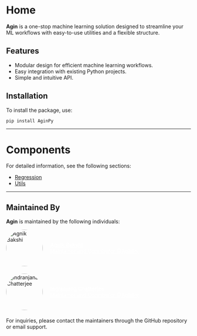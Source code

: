 # **Home**

**Agin** is a one-stop machine learning solution designed to streamline your ML workflows with easy-to-use utilities and a flexible structure.

## **Features**
- Modular design for efficient machine learning workflows.
- Easy integration with existing Python projects.
- Simple and intuitive API.

## **Installation**
To install the package, use:
```bash
pip install AginPy
```

---

# **Components**

For detailed information, see the following sections:

- [Regression](regression.md)
- [Utils](utils.md)

---

## **Maintained By**
**Agin** is maintained by the following individuals:

<div style="display: flex; align-items: center; margin-bottom: 20px;">
    <img src="https://avatars.githubusercontent.com/u/77234005?v=4" alt="Agnik Bakshi" style="margin-right: 20px; border-radius: 50%; height:100px; width:100px;">
    <a href="https://github.com/Agnik7" style="color:white;">
        <strong>Agnik Bakshi</strong><br>
        Maintainer and Contributor @AginPy
    </a>
</div>

<div style="display: flex; align-items: center; margin-bottom: 20px;">
    <img src="https://avatars.githubusercontent.com/u/112919974?v=4" alt="Indranjana Chatterjee" style="margin-right: 20px; border-radius: 50%; height:100px; width:100px;">
    <a href="https://github.com/IndranjanaChatterjee" style="color:white;">
        <strong>Indranjana Chatterjee</strong><br>
        Maintainer and Contributor @AginPy
    </a>
</div>

For inquiries, please contact the maintainers through the GitHub repository or email support.

